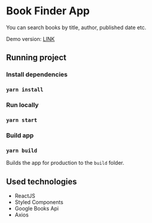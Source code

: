 # Book Finder App
You can search books by title, author, published date etc.

Demo version: [LINK](https://pj-store.netlify.app)

## Running project

### Install dependencies
### `yarn install`

### Run locally
### `yarn start`

### Build app
### `yarn build`
Builds the app for production to the `build` folder.

## Used technologies
- ReactJS
- Styled Components
- Google Books Api
- Axios